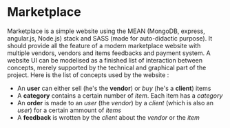 # Marketplace

Marketplace is a simple website using the MEAN (MongoDB, express, angular.js, Node.js) stack and SASS (made for auto-didactic purpose).
It should provide all the feature of a modern marketplace website with multiple vendors, vendors and items feedbacks and payment system.
A website UI can be modelised as a finished list of interaction between concepts, merely supported by the technical and graphical part of the project. Here is the list of concepts used by the website : 

* An **user** can either sell (he's the **vendor**) or *buy* (he's a **client**) items
* A **category** contains a certain number of *item*. Each item has a *category*
* An **order** is made to an *user* (the *vendor*) by a *client* (which is also an *user*) for a certain ammount of *items*
* A **feedback** is wrotten by the *client* about the *vendor* or the *item*


